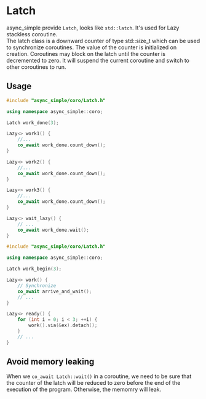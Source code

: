 # Latch 

async_simple provide `Latch`, looks like `std::latch`. It's used for Lazy stackless coroutine.  
The latch class is a downward counter of type std::size_t which can be
used to synchronize coroutines. The value of the counter is initialized on creation. Coroutines may block on the latch until the counter is decremented to zero. It will suspend the current coroutine and switch to other coroutines
to run.

## Usage
```c++
#include "async_simple/coro/Latch.h"

using namespace async_simple::coro;

Latch work_done(3);

Lazy<> work1() {
    //...
    co_await work_done.count_down();
}

Lazy<> work2() {
    //...
    co_await work_done.count_down();
}

Lazy<> work3() {
    //...
    co_await work_done.count_down();
}

Lazy<> wait_lazy() {
    // ...
    co_await work_done.wait();
}

```

```c++
#include "async_simple/coro/Latch.h"

using namespace async_simple::coro;

Latch work_begin(3);

Lazy<> work() {
    // Synchronize
    co_await arrive_and_wait();
    // ...
}

Lazy<> ready() {
    for (int i = 0; i < 3; ++i) {
        work().via(&ex).detach();
    }
    // ...
}
```

## Avoid memory leaking 

When we `co_await Latch::wait()` in a coroutine, we need to be sure that the counter of the latch will be reduced to zero before the end of the execution of the program. Otherwise, the memomry will leak.

